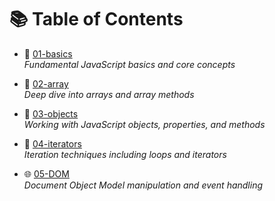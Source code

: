 # 📚 Table of Contents

- 📘 [01-basics](./01-basics)  
  _Fundamental JavaScript basics and core concepts_

- 🍎 [02-array](./02-arrays)  
  _Deep dive into arrays and array methods_

- 🧩 [03-objects](./03-objects)  
  _Working with JavaScript objects, properties, and methods_

- 🔄 [04-iterators](./04-iterators)  
  _Iteration techniques including loops and iterators_

- 🌐 [05-DOM](./DOM/)  
  _Document Object Model manipulation and event handling_
